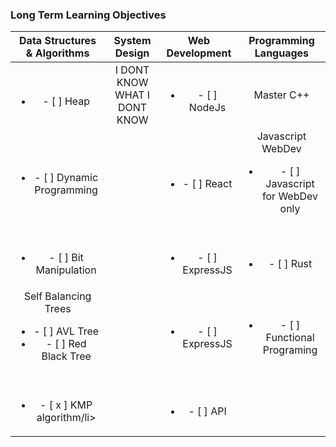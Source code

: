 ### Long Term Learning Objectives


| Data Structures & Algorithms|System Design|Web Development|Programming Languages
| :-------------: |:-------------:| :-----:| :-----:|
| <br><ul><li>- [ ] Heap</li></ul>   | I DONT KNOW WHAT I DONT KNOW | <br><ul><li>- [ ] NodeJs</li></ul> | Master C++      |
| <br><ul><li>- [ ] Dynamic Programming</li></ul>|  |<br><ul><li>- [ ] React</li></ul> |Javascript WebDev<br><ul><li>- [ ] Javascript for WebDev only</li></ul>|
| <br><ul><li>- [ ] Bit Manipulation</li></ul>|  |<br><ul><li>- [ ] ExpressJS</li></ul> |<br><ul><li>- [ ] Rust</li></ul>|
| Self Balancing Trees<br><ul><li>- [ ] AVL Tree</li><li>- [ ] Red Black Tree</li></ul>|  |<br><ul><li>- [ ] ExpressJS</li></ul> |<br><ul><li>- [ ] Functional Programing</li></ul>|
| <br><ul><li>- [ x ] KMP algorithm/li></ul>|  |<br><ul><li>- [ ] API</li></ul> ||


<!--
**alelopezperez/alelopezperez** is a ✨ _special_ ✨ repository because its `README.md` (this file) appears on your GitHub profile.

Here are some ideas to get you started:

- 🔭 I’m currently working on ...
- 🌱 I’m currently learning ...
- 👯 I’m looking to collaborate on ...
- 🤔 I’m looking for help with ...
- 💬 Ask me about ...
- 📫 How to reach me: ...
- 😄 Pronouns: ...
- ⚡ Fun fact: ...
-->
